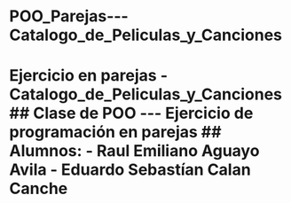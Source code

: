 # POO_Parejas---Catalogo_de_Peliculas_y_Canciones
# Ejercicio en parejas - Catalogo_de_Peliculas_y_Canciones  ## Clase de POO --- Ejercicio de programación en parejas   ## Alumnos:  - Raul Emiliano Aguayo Avila - Eduardo Sebastían Calan Canche

